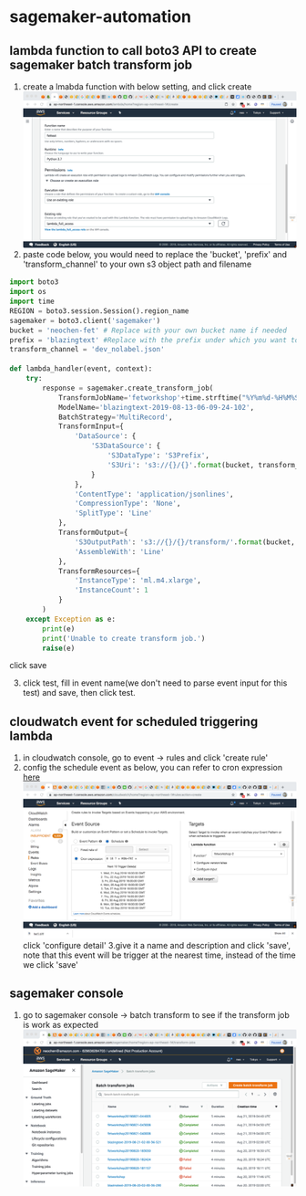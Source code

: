 # sagemaker-automation
## lambda function to call boto3 API to create sagemaker batch transform job
1. create a lmabda function with below setting, and click create
    ![](image/fet1.png)
2. paste code below, you would need to replace the 'bucket', 'prefix' and 'transform_channel' to your own s3 object path and filename

``` Python
import boto3
import os
import time
REGION = boto3.session.Session().region_name
sagemaker = boto3.client('sagemaker')
bucket = 'neochen-fet' # Replace with your own bucket name if needed
prefix = 'blazingtext' #Replace with the prefix under which you want to store the data if needed
transform_channel = 'dev_nolabel.json'

def lambda_handler(event, context):
    try:
        response = sagemaker.create_transform_job(
            TransformJobName='fetworkshop'+time.strftime("%Y%m%d-%H%M%S"),
            ModelName='blazingtext-2019-08-13-06-09-24-102',
            BatchStrategy='MultiRecord',
            TransformInput={
                'DataSource': {
                    'S3DataSource': {
                        'S3DataType': 'S3Prefix',
                        'S3Uri': 's3://{}/{}'.format(bucket, transform_channel)
                    }
                },
                'ContentType': 'application/jsonlines',
                'CompressionType': 'None',
                'SplitType': 'Line'
            },
            TransformOutput={
                'S3OutputPath': 's3://{}/{}/transform/'.format(bucket, prefix),
                'AssembleWith': 'Line'
            },
            TransformResources={
                'InstanceType': 'ml.m4.xlarge',
                'InstanceCount': 1
            }
        )
    except Exception as e:
        print(e)
        print('Unable to create transform job.')
        raise(e)
```
click save

3. click test, fill in event name(we don't need to parse event input for this test) and save, then click test.

## cloudwatch event for scheduled triggering lambda
1. in cloudwatch console, go to event -> rules and click 'create rule'
2. config the schedule event as below, you can refer to cron expression [here](https://docs.aws.amazon.com/AmazonCloudWatch/latest/events/ScheduledEvents.html)
![](image/fet2.png)
click 'configure detail'
3.give it a name and description and click 'save', note that this event will be trigger at the nearest time, instead of the time we click 'save'

## sagemaker console
1. go to sagemaker console -> batch transform to see if the transform job is work as expected
![](image/fet3.png)


